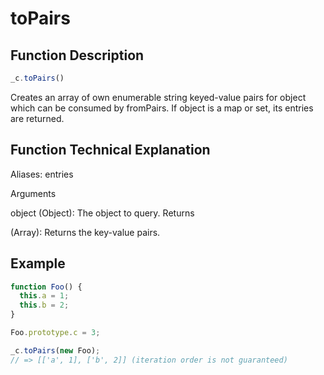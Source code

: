# toPairs

## Function Description

```javascript
_c.toPairs()
```

Creates an array of own enumerable string keyed-value pairs for object which can be consumed by fromPairs. If object is a map or set, its entries are returned.

## Function Technical Explanation

Aliases: entries

Arguments

object (Object): The object to query.
Returns

(Array): Returns the key-value pairs.

## Example

```javascript
function Foo() {
  this.a = 1;
  this.b = 2;
}

Foo.prototype.c = 3;

_c.toPairs(new Foo);
// => [['a', 1], ['b', 2]] (iteration order is not guaranteed)
```
